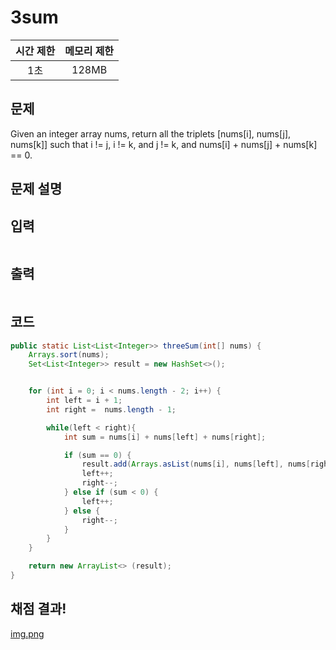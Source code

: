 # 3sum
|시간 제한|메모리 제한|
|:--:|:--:|
|1초|128MB|

## 문제
Given an integer array nums, return all the triplets [nums[i], nums[j], nums[k]] such that i != j, i != k, and j != k, and nums[i] + nums[j] + nums[k] == 0.

## 문제 설명


## 입력
```
```

## 출력
```
```

## 코드
```java
public static List<List<Integer>> threeSum(int[] nums) {
    Arrays.sort(nums);
    Set<List<Integer>> result = new HashSet<>();


    for (int i = 0; i < nums.length - 2; i++) {
        int left = i + 1;
        int right =  nums.length - 1;

        while(left < right){
            int sum = nums[i] + nums[left] + nums[right];

            if (sum == 0) {
                result.add(Arrays.asList(nums[i], nums[left], nums[right]));
                left++;
                right--;
            } else if (sum < 0) {
                left++;
            } else {
                right--;
            }
        }
    }

    return new ArrayList<> (result);
}
```

## 채점 결과!
[img.png](img.png)